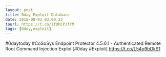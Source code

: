 ```yaml
---
layout: post
title: 0day Exploit Database
date: 2018-08-02 03:00:23
tourl: https://t.co/ifDhCPJfYM
tags: [0day,exploit]
---
```

#0daytoday #CoSoSys Endpoint Protector 4.5.0.1 - Authenticated Remote Root Command Injection Exploi [#0day #Exploit] https://t.co/L54o9bDkS1